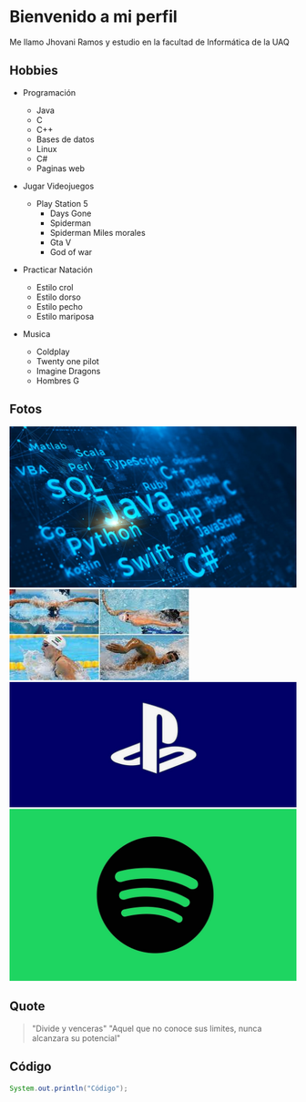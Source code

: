 # Bienvenido a mi perfil

Me llamo Jhovani Ramos y estudio en la facultad de Informática de la UAQ

## Hobbies
- Programación
     - Java
     - C
     - C++
     - Bases de datos
     - Linux
     - C#
     - Paginas web

- Jugar Videojuegos
     - Play Station 5
       * Days Gone 
       * Spiderman
       * Spiderman Miles morales 
       * Gta V
       * God of war

- Practicar Natación
     - Estilo crol
     - Estilo dorso 
     - Estilo pecho
     - Estilo mariposa

- Musica
     - Coldplay
     - Twenty one pilot
     - Imagine Dragons 
     - Hombres G

## Fotos
![Picture](prog.jpg)
![Picture](nado.jpg)
![Picture](pslogo.jpg)
![Picture](spotify.jpg)
##  Quote

> "Divide y venceras"
> "Aquel que no conoce sus limites, nunca alcanzara su potencial"

## Código

```java
System.out.println("Código");





